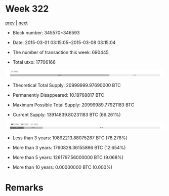 # Week 322

[prev](week0321.md) | [next](week0323.md)

- Block number: 345570~346593

- Date: 2015-03-01 03:15:05~2015-03-08 03:15:04

- The number of transaction this week: 690445

- Total utxo: 17706166

![](../images/mined_week0322.png)

- Theoretical Total Supply: 20999999.97690000 BTC

- Permanently Disappeared: 10.19768817 BTC

- Maximum Possible Total Supply: 20999989.77921183 BTC

- Current Supply: 13914839.80231183 BTC (66.261%)

![](../images/year_week0322.png)


- Less than 3 years: 10892213.88075287 BTC (78.278%)

- More than 3 years: 1760828.36155896 BTC (12.654%)

- More than 5 years: 1261797.56000000 BTC (9.068%)

- More than 10 years: 0.00000000 BTC (0.000%)

# Remarks

